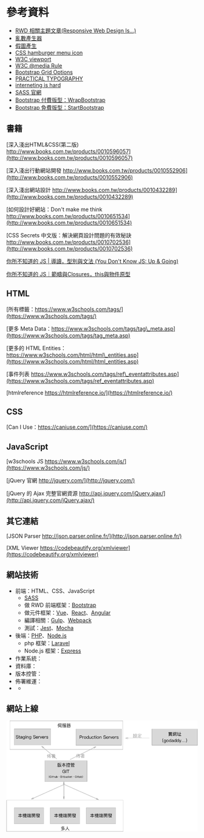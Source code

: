 # 參考資料

* [RWD 相關主題文章\(Responsive Web Design Is…\)](https://responsivedesign.is)
* [亂數產生器](http://lab.25sprout.com/nrprnd/)
* [假圖產生](https://picsum.photos/)
* [CSS hamburger menu icon](https://jonsuh.com/hamburgers/)
* [W3C viewport](https://www.w3schools.com/css/css_rwd_viewport.asp)
* [W3C @media Rule](https://www.w3schools.com/cssref/css3_pr_mediaquery.asp)
* [Bootstrap Grid Options](https://getbootstrap.com/docs/4.3/layout/grid/#grid-options)
* [PRACTICAL TYPOGRAPHY](https://practicaltypography.com/)
* [interneting is hard](https://internetingishard.com/)
* [SASS 官網](https://sass-lang.com/)
* [Bootstrap 付費版型：WrapBootstrap](https://wrapbootstrap.com/)
* [Bootstrap 免費版型：StartBootstrap](https://startbootstrap.com/)

## 書籍

[深入淺出HTML&CSS\(第二版\) http://www.books.com.tw/products/0010596057](http://www.books.com.tw/products/0010596057)

[深入淺出行動網站開發 http://www.books.com.tw/products/0010552906](http://www.books.com.tw/products/0010552906)

[深入淺出網站設計 http://www.books.com.tw/products/0010432289](http://www.books.com.tw/products/0010432289)

[如何設計好網站：Don't make me think http://www.books.com.tw/products/0010651534](http://www.books.com.tw/products/0010651534)

[CSS Secrets 中文版：解決網頁設計問題的有效秘訣 http://www.books.com.tw/products/0010702536](http://www.books.com.tw/products/0010702536)

[你所不知道的 JS \| 導讀，型別與文法 \(You Don't Know JS: Up & Going\)](https://www.tenlong.com.tw/products/9789863479666)

[你所不知道的 JS｜範疇與Closures，this與物件原型](https://www.tenlong.com.tw/products/9789864760497)

## HTML

[所有標籤：https://www.w3schools.com/tags/](https://www.w3schools.com/tags/)

[更多 Meta Data：https://www.w3schools.com/tags/tag\_meta.asp](https://www.w3schools.com/tags/tag_meta.asp)

[更多的 HTML Entities：https://www.w3schools.com/html/html\_entities.asp](https://www.w3schools.com/html/html_entities.asp)

[事件列表 https://www.w3schools.com/tags/ref\_eventattributes.asp](https://www.w3schools.com/tags/ref_eventattributes.asp)

[htmlreference https://htmlreference.io/](https://htmlreference.io/)

## CSS

[Can I Use：https://caniuse.com/](https://caniuse.com/)

## JavaScript

[w3schools JS https://www.w3schools.com/js/](https://www.w3schools.com/js/)

[jQuery 官網 http://jquery.com/](http://jquery.com/)

[jQuery 的 Ajax 完整官網資源 http://api.jquery.com/jQuery.ajax/](http://api.jquery.com/jQuery.ajax/)

## 其它連結

[JSON Parser http://json.parser.online.fr/](http://json.parser.online.fr/)

[XML Viewer https://codebeautify.org/xmlviewer](https://codebeautify.org/xmlviewer)

## 網站技術

* 前端：HTML、CSS、JavaScript
  * ​[SASS](https://sass-lang.com/)
  * 做 RWD 前端框架：[Bootstrap](https://getbootstrap.com/)
  * 做元件框架：[Vue](https://vuejs.org/)、[React](https://reactjs.org/)、[Angular](https://angularjs.org/)
  * 編譯相關：[Gulp](https://gulpjs.com/)、[Webpack](https://webpack.js.org/)
  * 測試：[Jest](https://jestjs.io/)、[Mocha](https://mochajs.org/)
* 後端：[PHP](https://www.php.net/)、[Node.js](https://nodejs.org/en/)
  * php 框架：[Laravel](https://laravel.com/)
  * Node.js 框架：[Express](https://expressjs.com/)
* 作業系統：
* 資料庫：
* 版本控管：
* 佈署維運：
* * 
## 網站上線

![&#x57FA;&#x672C;&#x7DB2;&#x7AD9;&#x4E0A;&#x7DDA;&#x6D41;&#x7A0B;](../.gitbook/assets/web_process.png)



